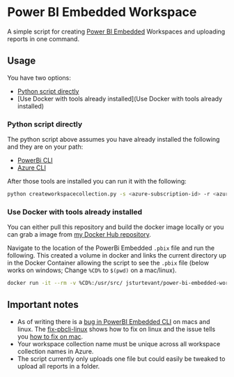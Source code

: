 # Power BI Embedded Workspace
A simple script for creating [Power BI Embedded](https://azure.microsoft.com/en-us/services/power-bi-embedded/) Workspaces and uploading reports in one command.

## Usage
You have two options:

- [Python script directly](#python-script-directly)
- [Use Docker with tools already installed](Use Docker with tools already installed)

### Python script directly
The python script above assumes you have already installed the following and they are on your path:

- [PowerBi CLI](https://github.com/Microsoft/PowerBI-Cli)
- [Azure CLI](https://docs.microsoft.com/en-us/azure/xplat-cli-install)  

After those tools are installed you can run it with the following:

```bash
python createworkspacecollection.py -s <azure-subscription-id> -r <azure-resource-group> -w <workspace-collection-name> -l <azure-location> -f <path-to-pbix-file> -n <datasource-name> -u <datasource-username> -p <datasource-password>
```

### Use Docker with tools already installed
You can either pull this repository and build the docker image locally or you can grab a image from [my Docker Hub repository](https://hub.docker.com/r/jsturtevant/power-bi-embedded-workspace-script/).

Navigate to the location of the PowerBi Embedded ```.pbix``` file and run the following.  This created a volume in docker and links the current directory up in the Docker Container allowing the script to see the ```.pbix``` file (below works on windows; Change ```%CD%``` to ```$(pwd)``` on a mac/linux).

```bash
docker run -it --rm -v %CD%:/usr/src/ jsturtevant/power-bi-embedded-workspace-script python createworkspacecollection.py -s <azure-subscription-id> -r <azure-resource-group> -w <workspace-collection-name> -l <azure-location> -f <path-to-pbix-file> -n <datasource-name> -u <datasource-username> -p <datasource-password>
```

## Important notes

- As of writing there is a [bug in PowerBI Embedded CLI](https://github.com/Microsoft/PowerBI-Cli/issues/5) on macs and linux.  The [fix-pbcli-linux](https://github.com/jsturtevant/power-bi-embedded-workspace-script/blob/master/fix-pbcli-linux.sh) shows how to fix on linux and the issue tells you [how to fix on mac](https://github.com/Microsoft/PowerBI-Cli/issues/5).
- Your workspace collection name must be unique across all workspace collection names in Azure.
- The script currently only uploads one file but could easily be tweaked to upload all reports in a folder.
